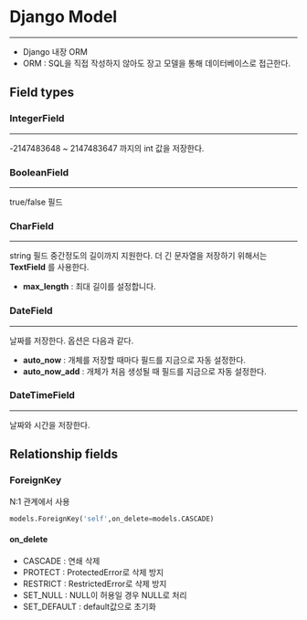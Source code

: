 # Django Model
---

- Django 내장 ORM
- ORM : SQL을 직접 작성하지 않아도 장고 모델을 통해 데이터베이스로 접근한다.


## Field types

### IntegerField
---
-2147483648 ~ 2147483647 까지의 int 값을 저장한다.

### BooleanField
---
true/false 필드

### CharField
---
string 필드 중간정도의 길이까지 지원한다. 더 긴 문자열을 저장하기 위해서는 **TextField** 를 사용한다.

- **max_length** : 최대 길이를 설정합니다.

### DateField
---
날짜를 저장한다. 옵션은 다음과 같다.

- **auto_now** : 개체를 저장할 때마다 필드를 지금으로 자동 설정한다. 
- **auto_now_add** : 개체가 처음 생성될 때 필드를 지금으로 자동 설정한다.

### DateTimeField
---
날짜와 시간을 저장한다.


## Relationship fields


### ForeignKey

N:1 관계에서 사용
```python
models.ForeignKey('self',on_delete=models.CASCADE)
```

#### **on_delete**
- CASCADE : 연쇄 삭제
- PROTECT : ProtectedError로 삭제 방지
- RESTRICT : RestrictedError로 삭제 방지
- SET_NULL : NULL이 허용일 경우 NULL로 처리
- SET_DEFAULT : default값으로 초기화